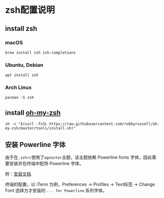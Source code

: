 # zsh配置说明

## install zsh

### macOS

```
brew install zsh zsh-completions
```

### Ubuntu, Debian

```
apt install zsh
```

### Arch Linux

```
pacman -S zsh
```

## install [oh-my-zsh](https://github.com/robbyrussell/oh-my-zsh)

```
sh -c "$(curl -fsSL https://raw.githubusercontent.com/robbyrussell/oh-my-zsh/master/tools/install.sh)"
```

## 安装 Powerline 字体

由于在`.zshrc`使用了`agnoster`主题，该主题依赖 Powerline fonts 字体，因此需要安装并在终端中配饰 Powerline 字体。

附：[安装文档](https://github.com/powerline/fonts)

终端的配置，以 iTerm 为例，Preferences -> Profiles -> Text标签 -> Change Font 选择方才安装的 `... for Powerline` 系列字体。
